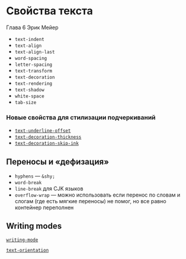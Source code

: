 # Свойства текста

Глава 6 Эрик Мейер

- `text-indent`
- `text-align`
- `text-align-last`
- `word-spacing`
- `letter-spacing`
- `text-transform`
- `text-decoration`
- `text-rendering`
- `text-shadow`
- `white-space`
- `tab-size`

### Новые свойства для стилизации подчеркиваний

- [`text-underline-offset`](https://developer.mozilla.org/en-US/docs/Web/CSS/text-underline-offset)
- [`text-decoration-thickness`](https://developer.mozilla.org/en-US/docs/Web/CSS/text-decoration-thickness)
- [`text-decoration-skip-ink`](https://developer.mozilla.org/en-US/docs/Web/CSS/text-decoration-skip-ink)

## Переносы и «дефизация»

- `hyphens` — `&shy;`
- `word-break`
- `line-break` для CJK языков
- `overflow-wrap` — можно использовать если перенос по словам и слогам (где есть мягкие переносы) не помог, но все равно контейнер переполнен

## Writing modes

[`writing-mode`](https://developer.mozilla.org/en-US/docs/Web/CSS/writing-mode)

[`text-orientation`](https://developer.mozilla.org/en-US/docs/Web/CSS/text-orientation)

